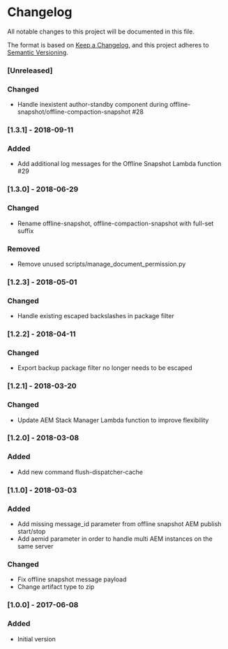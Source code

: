 # Changelog
All notable changes to this project will be documented in this file.

The format is based on [Keep a Changelog](https://keepachangelog.com/en/1.0.0/),
and this project adheres to [Semantic Versioning](https://semver.org/spec/v2.0.0.html).

### [Unreleased]

### Changed
- Handle inexistent author-standby component during offline-snapshot/offline-compaction-snapshot #28

### [1.3.1] - 2018-09-11

### Added
- Add additional log messages for the Offline Snapshot Lambda function #29

### [1.3.0] - 2018-06-29

### Changed
- Rename offline-snapshot, offline-compaction-snapshot with full-set suffix

### Removed
- Remove unused scripts/manage_document_permission.py

### [1.2.3] - 2018-05-01

### Changed
- Handle existing escaped backslashes in package filter

### [1.2.2] - 2018-04-11

### Changed
- Export backup package filter no longer needs to be escaped

### [1.2.1] - 2018-03-20

### Changed
- Update AEM Stack Manager Lambda function to improve flexibility

### [1.2.0] - 2018-03-08

### Added
- Add new command flush-dispatcher-cache

### [1.1.0] - 2018-03-03

### Added
- Add missing message_id parameter from offline snapshot AEM publish start/stop
- Add aemid parameter in order to handle multi AEM instances on the same server

### Changed
- Fix offline snapshot message payload
- Change artifact type to zip

### [1.0.0] - 2017-06-08

### Added
- Initial version
